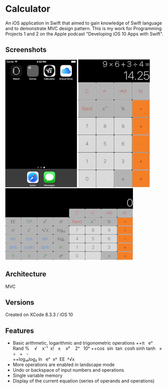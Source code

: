 # Calculator
An iOS application in Swift that aimed to gain knowledge of Swift language and to demonstrate MVC design pattern. This is my work for Programming Projects 1 and 2 on the Apple podcast "Developing iOS 10 Apps with Swift".

## Screenshots
![Alt text](/screenshots/homescreen.png?raw=true "homescreen") 
![Alt text](/screenshots/portrait.png?raw=true "Screenshot")
![Alt text](/screenshots/landscape.png?raw=true "Screenshot")

## Architecture
MVC 

## Versions
Created on XCode 8.3.3 / iOS 10

## Features
+ Basic arithmetic, logarithmic and trigonometric operations
++π   eˣ   Rand  %    √    x⁻¹  x!   ±    x²    2ˣ   10ˣ
++cos  sin  tan  cosh sinh tanh    ×   ÷   +   -    
++log₁₀log₂ ln   eˣ  xʸ  EE  ʸ√x
+ More operations are enabled in landscape mode
+ Undo or backspace of input numbers and operations
+ Single variable memory
+ Display of the current equation (series of operands and operations)
